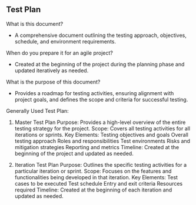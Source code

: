 ## Test Plan

What is this document? 
- A comprehensive document outlining the testing approach, objectives, schedule, and environment requirements.

When do you prepare it for an agile project? 
- Created at the beginning of the project during the planning phase and updated iteratively as needed.

What is the purpose of this document? 
- Provides a roadmap for testing activities, ensuring alignment with project goals, and defines the scope and criteria for successful testing.

Generally Used Test Plan:
1. Master Test Plan
    Purpose: Provides a high-level overview of the entire testing strategy for the project.
    Scope: Covers all testing activities for all iterations or sprints.
    Key Elements:
        Testing objectives and goals
        Overall testing approach
        Roles and responsibilities
        Test environments
        Risks and mitigation strategies
        Reporting and metrics
Timeline: Created at the beginning of the project and updated as needed.

2. Iteration Test Plan
    Purpose: Outlines the specific testing activities for a particular iteration or sprint.
    Scope: Focuses on the features and functionalities being developed in that iteration.
    Key Elements:
        Test cases to be executed
        Test schedule
        Entry and exit criteria
        Resources required
    Timeline: Created at the beginning of each iteration and updated as needed.
